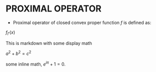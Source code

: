 <script id="MathJax-script" async src="https://cdn.jsdelivr.net/npm/mathjax@3/es5/tex-mml-chtml.js"></script>

# PROXIMAL OPERATOR
- Proximal operator of closed convex proper function $`f`$ is defined as:

$f_\Gamma(x)$

This is markdown with some display math

$a^2 + b^2 = c^2$

some inline math, $e^{i\pi} + 1 = 0$.
